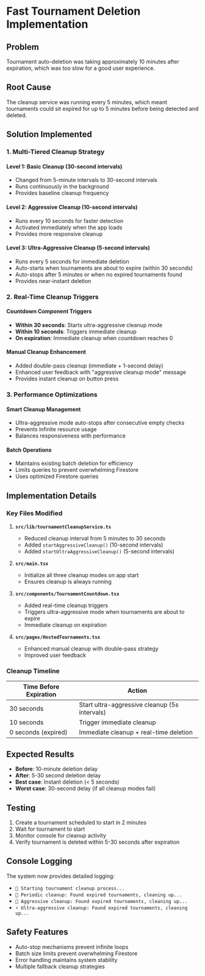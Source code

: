 # Fast Tournament Deletion Implementation

## Problem
Tournament auto-deletion was taking approximately 10 minutes after expiration, which was too slow for a good user experience.

## Root Cause
The cleanup service was running every 5 minutes, which meant tournaments could sit expired for up to 5 minutes before being detected and deleted.

## Solution Implemented

### 1. Multi-Tiered Cleanup Strategy

#### **Level 1: Basic Cleanup (30-second intervals)**
- Changed from 5-minute intervals to 30-second intervals
- Runs continuously in the background
- Provides baseline cleanup frequency

#### **Level 2: Aggressive Cleanup (10-second intervals)**
- Runs every 10 seconds for faster detection
- Activated immediately when the app loads
- Provides more responsive cleanup

#### **Level 3: Ultra-Aggressive Cleanup (5-second intervals)**
- Runs every 5 seconds for immediate deletion
- Auto-starts when tournaments are about to expire (within 30 seconds)
- Auto-stops after 5 minutes or when no expired tournaments found
- Provides near-instant deletion

### 2. Real-Time Cleanup Triggers

#### **Countdown Component Triggers**
- **Within 30 seconds**: Starts ultra-aggressive cleanup mode
- **Within 10 seconds**: Triggers immediate cleanup
- **On expiration**: Immediate cleanup when countdown reaches 0

#### **Manual Cleanup Enhancement**
- Added double-pass cleanup (immediate + 1-second delay)
- Enhanced user feedback with "aggressive cleanup mode" message
- Provides instant cleanup on button press

### 3. Performance Optimizations

#### **Smart Cleanup Management**
- Ultra-aggressive mode auto-stops after consecutive empty checks
- Prevents infinite resource usage
- Balances responsiveness with performance

#### **Batch Operations**
- Maintains existing batch deletion for efficiency
- Limits queries to prevent overwhelming Firestore
- Uses optimized Firestore queries

## Implementation Details

### Key Files Modified

1. **`src/lib/tournamentCleanupService.ts`**
   - Reduced cleanup interval from 5 minutes to 30 seconds
   - Added `startAggressiveCleanup()` (10-second intervals)
   - Added `startUltraAggressiveCleanup()` (5-second intervals)

2. **`src/main.tsx`**
   - Initialize all three cleanup modes on app start
   - Ensures cleanup is always running

3. **`src/components/TournamentCountdown.tsx`**
   - Added real-time cleanup triggers
   - Triggers ultra-aggressive mode when tournaments are about to expire
   - Immediate cleanup on expiration

4. **`src/pages/HostedTournaments.tsx`**
   - Enhanced manual cleanup with double-pass strategy
   - Improved user feedback

### Cleanup Timeline

| Time Before Expiration | Action |
|------------------------|---------|
| 30 seconds | Start ultra-aggressive cleanup (5s intervals) |
| 10 seconds | Trigger immediate cleanup |
| 0 seconds (expired) | Immediate cleanup + real-time deletion |

## Expected Results

- **Before**: 10-minute deletion delay
- **After**: 5-30 second deletion delay
- **Best case**: Instant deletion (< 5 seconds)
- **Worst case**: 30-second delay (if all cleanup modes fail)

## Testing

1. Create a tournament scheduled to start in 2 minutes
2. Wait for tournament to start
3. Monitor console for cleanup activity
4. Verify tournament is deleted within 5-30 seconds after expiration

## Console Logging

The system now provides detailed logging:
- `🧹 Starting tournament cleanup process...`
- `🔄 Periodic cleanup: Found expired tournaments, cleaning up...`
- `🚀 Aggressive cleanup: Found expired tournaments, cleaning up...`
- `⚡ Ultra-aggressive cleanup: Found expired tournaments, cleaning up...`

## Safety Features

- Auto-stop mechanisms prevent infinite loops
- Batch size limits prevent overwhelming Firestore
- Error handling maintains system stability
- Multiple fallback cleanup strategies
